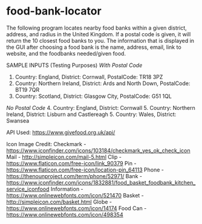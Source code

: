# food-bank-locator
The following program locates nearby food banks within a given district, address, and radius in the United Kingdom. If a postal code is given, it will return the 10 closest food banks to you. The information that is displayed in the GUI after choosing a food bank is the name, address, email, link to website, and the foodbanks needed/given food.

SAMPLE INPUTS (Testing Purposes)
_With Postal Code_
1. Country: England, District: Cornwall, PostalCode: TR18 3PZ
2. Country: Northern Ireland, District: Ards and North Down, PostalCode: BT19 7QR
3. Country: Scotland, District: Glasgow City, PostalCode: G51 1QL

_No Postal Code_
4. Country: England, District: Cornwall
5. Country: Northern Ireland, District: Lisburn and Castlereagh
5. Country: Wales, District: Swansea

API Used:
https://www.givefood.org.uk/api/

Icon Image Credit:
Checkmark - https://www.iconfinder.com/icons/103184/checkmark_yes_ok_check_icon
Mail - http://simpleicon.com/mail-5.html 
Clip - https://www.flaticon.com/free-icon/link_90379 
Pin - https://www.flaticon.com/free-icon/location-pin_64113 
Phone - https://thenounproject.com/term/phone/52971/ 
Bank - https://www.iconfinder.com/icons/1832881/food_basket_foodbank_kitchen_service_iconfood 
Information - https://www.onlinewebfonts.com/icon/521470 
Basket - http://simpleicon.com/basket.html
Globe - https://www.onlinewebfonts.com/icon/14174 
Food Can - https://www.onlinewebfonts.com/icon/498354 
